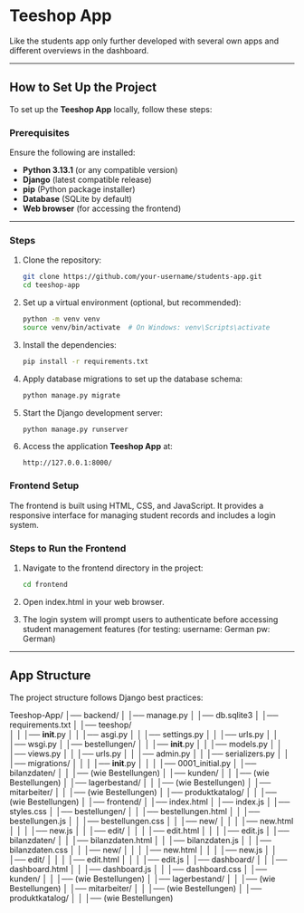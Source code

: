 # Teeshop App

Like the students app only further developed with several own apps and different overviews in the dashboard.

---

## How to Set Up the Project

To set up the **Teeshop App** locally, follow these steps:

### Prerequisites

Ensure the following are installed:
- **Python 3.13.1** (or any compatible version)
- **Django** (latest compatible release)
- **pip** (Python package installer)
- **Database** (SQLite by default)
- **Web browser** (for accessing the frontend)

---

### Steps

1. Clone the repository:

    ```bash
    git clone https://github.com/your-username/students-app.git
    cd teeshop-app
    ```

2. Set up a virtual environment (optional, but recommended):

    ```bash
    python -m venv venv
    source venv/bin/activate  # On Windows: venv\Scripts\activate
    ```

3. Install the dependencies:

    ```bash
    pip install -r requirements.txt
    ```

4. Apply database migrations to set up the database schema:

    ```bash
    python manage.py migrate
    ```

5. Start the Django development server:

    ```bash
    python manage.py runserver
    ```

6. Access the application **Teeshop App** at:

    ```
    http://127.0.0.1:8000/
    ```

### Frontend Setup

The frontend is built using HTML, CSS, and JavaScript. It provides a responsive interface for managing student records and includes a login system.

### Steps to Run the Frontend

1. Navigate to the frontend directory in the project:

    ```bash
    cd frontend
    ```

2. Open index.html in your web browser.

3. The login system will prompt users to authenticate before accessing student management features (for testing: username: German pw: German)

---

## App Structure

The project structure follows Django best practices:

Teeshop-App/
│── backend/
│   │── manage.py
│   │── db.sqlite3
│   │── requirements.txt
│   │── teeshop/  
│   │   │── __init__.py
│   │   │── asgi.py
│   │   │── settings.py
│   │   │── urls.py
│   │   │── wsgi.py
│   │── bestellungen/
│   │   │── __init__.py
│   │   │── models.py
│   │   │── views.py
│   │   │── urls.py
│   │   │── admin.py
│   │   │── serializers.py
│   │   │── migrations/
│   │   │   │── __init__.py
│   │   │   │── 0001_initial.py
│   │── bilanzdaten/
│   │   │── (wie Bestellungen)
│   │── kunden/
│   │   │── (wie Bestellungen)
│   │── lagerbestand/
│   │   │── (wie Bestellungen)
│   │── mitarbeiter/
│   │   │── (wie Bestellungen)
│   │── produktkatalog/
│   │   │── (wie Bestellungen)
│
│── frontend/
│   │── index.html
│   │── index.js
│   │── styles.css
│   │── bestellungen/
│   │   │── bestellungen.html
│   │   │── bestellungen.js
│   │   │── bestellungen.css
│   │   │── new/
│   │   │   │── new.html
│   │   │   │── new.js
│   │   │── edit/
│   │   │   │── edit.html
│   │   │   │── edit.js
│   │── bilanzdaten/
│   │   │── bilanzdaten.html
│   │   │── bilanzdaten.js
│   │   │── bilanzdaten.css
│   │   │── new/
│   │   │   │── new.html
│   │   │   │── new.js
│   │   │── edit/
│   │   │   │── edit.html
│   │   │   │── edit.js
│   │── dashboard/
│   │   │── dashboard.html
│   │   │── dashboard.js
│   │   │── dashboard.css
│   │── kunden/
│   │   │── (wie Bestellungen)
│   │── lagerbestand/
│   │   │── (wie Bestellungen)
│   │── mitarbeiter/
│   │   │── (wie Bestellungen)
│   │── produktkatalog/
│   │   │── (wie Bestellungen)


